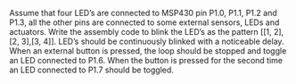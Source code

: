 Assume that four LED’s are connected to MSP430 pin P1.0, P1.1, P1.2 and P1.3, all the other pins are connected to some external sensors, LEDs and actuators. Write the assembly code to blink the LED’s as the pattern [[1, 2],[2, 3],[3, 4]]. LED’s should be continuously blinked with a noticeable delay. When an external button is pressed, the loop should be stopped and toggle an LED connected to P1.6. When the button is pressed for the second time an LED connected to P1.7 should be toggled.   
